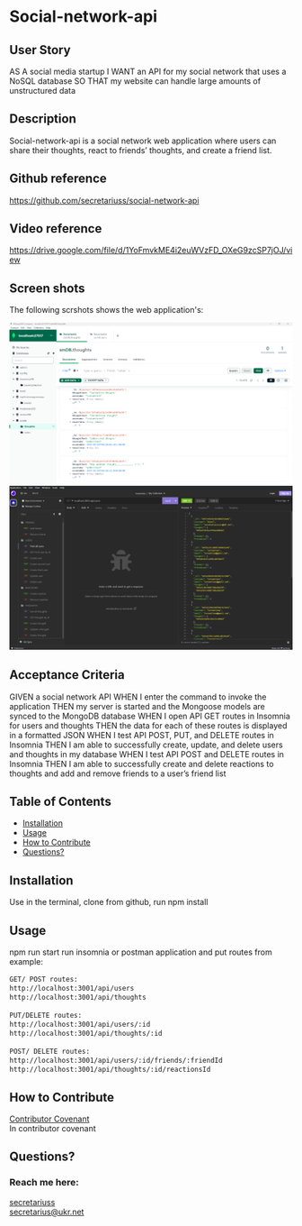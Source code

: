 # Social-network-api

## User Story
AS A social media startup
I WANT an API for my social network that uses a NoSQL database
SO THAT my website can handle large amounts of unstructured data

## Description
Social-network-api is a social network web application where users can share their thoughts, react to friends’ thoughts, and create a friend list. 

## Github reference
https://github.com/secretariuss/social-network-api

## Video reference
https://drive.google.com/file/d/1YoFmvkME4i2euWVzFD_OXeG9zcSP7jOJ/view

## Screen shots

The following scrshots shows the web application's:

![scrshot1](./assets/images/compas.png)
![scrshot2](./assets/images/ins.png)

## Acceptance Criteria
GIVEN a social network API
WHEN I enter the command to invoke the application
THEN my server is started and the Mongoose models are synced to the MongoDB database
WHEN I open API GET routes in Insomnia for users and thoughts
THEN the data for each of these routes is displayed in a formatted JSON
WHEN I test API POST, PUT, and DELETE routes in Insomnia
THEN I am able to successfully create, update, and delete users and thoughts in my database
WHEN I test API POST and DELETE routes in Insomnia
THEN I am able to successfully create and delete reactions to thoughts and add and remove friends to a user’s friend list


  ## Table of Contents
  * [Installation](#installation)
  * [Usage](#usage)
  * [How to Contribute](#how-to-contribute)
  * [Questions?](#questions)
  
  ## Installation
  Use in the terminal, clone from github, run npm install
  ## Usage
  npm run start
  run insomnia or postman application and put routes from example:
  
    GET/ POST routes:
    http://localhost:3001/api/users
    http://localhost:3001/api/thoughts

    PUT/DELETE routes:
    http://localhost:3001/api/users/:id
    http://localhost:3001/api/thoughts/:id

    POST/ DELETE routes:
    http://localhost:3001/api/users/:id/friends/:friendId
    http://localhost:3001/api/thoughts/:id/reactionsId

  ## How to Contribute
  [Contributor Covenant](https://www.contributor-covenant.org/)  
  In contributor covenant

  ## Questions?
  ### Reach me here: 
  [secretariuss](https://github.com/secretariuss)  
  secretarius@ukr.net
